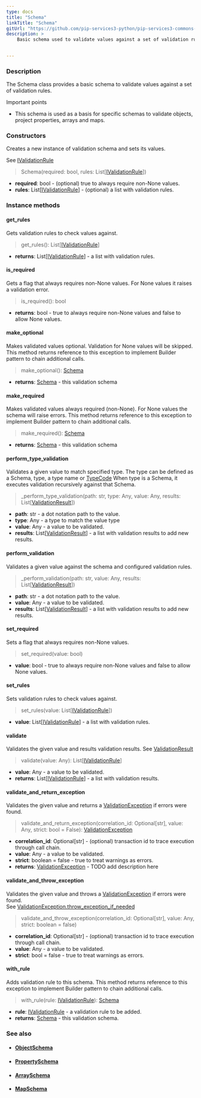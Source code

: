 ```yaml
---
type: docs
title: "Schema"
linkTitle: "Schema"
gitUrl: "https://github.com/pip-services3-python/pip-services3-commons-python"
description: >
    Basic schema used to validate values against a set of validation rules.

   
---
```


### Description

The Schema class provides a basic schema to validate values against a set of validation rules.

Important points

- This schema is used as a basis for specific schemas to validate objects, project properties, arrays and maps.

### Constructors
Creates a new instance of validation schema and sets its values.

See [IValidationRule](../ivalidation_rule)

> Schema(required: bool, rules: List[[IValidationRule](../ivalidation_rule)])

- **required**: bool - (optional) true to always require non-None values.
- **rules**: List[[IValidationRule](../ivalidation_rule)] - (optional) a list with validation rules.


### Instance methods

#### get_rules
Gets validation rules to check values against.

> get_rules(): List[[IValidationRule](../ivalidation_rule)]

- **returns**: List[[IValidationRule](../ivalidation_rule)] - a list with validation rules.

#### is_required
Gets a flag that always requires non-None values.
For None values it raises a validation error.

> is_required(): bool

- **returns**: bool - true to always require non-None values and false to allow None values.

#### make_optional
Makes validated values optional.
Validation for None values will be skipped.
This method returns reference to this exception to implement Builder pattern
to chain additional calls.

> make_optional(): [Schema]()

- **returns**: [Schema]() - this validation schema


#### make_required
Makes validated values always required (non-None).
For None values the schema will raise errors.
This method returns reference to this exception to implement Builder pattern
to chain additional calls.

> make_required(): [Schema]()

- **returns**: [Schema]() - this validation schema

#### perform_type_validation
Validates a given value to match specified type.
The type can be defined as a Schema, type, a type name or [TypeCode](../convert/type_code)
When type is a Schema, it executes validation recursively against that Schema.

> _perform_type_validation(path: str, type: Any, value: Any, results: List[[ValidationResult](../validation_result)])

- **path**: str - a dot notation path to the value.
- **type**: Any - a type to match the value type
- **value**: Any - a value to be validated.
- **results**: List[[ValidationResult](../validation_result)] - a list with validation results to add new results.

#### perform_validation
Validates a given value against the schema and configured validation rules.

> _perform_validation(path: str, value: Any, results: List[[ValidationResult](../validation_result)])

- **path**: str - a dot notation path to the value.
- **value**: Any - a value to be validated.
- **results**: List[[ValidationResult](../validation_result)] - a list with validation results to add new results.

#### set_required
Sets a flag that always requires non-None values.

> set_required(value: bool)

- **value**: bool - true to always require non-None values and false to allow None values.

#### set_rules
Sets validation rules to check values against.

> set_rules(value: List[[IValidationRule](../ivalidation_rule)])

- **value**: List[[IValidationRule](../ivalidation_rule)] - a list with validation rules.


#### validate
Validates the given value and results validation results.
See [ValidationResult](../validation_result)

> validate(value: Any): List[[IValidationRule](../ivalidation_rule)]

- **value**: Any - a value to be validated.
- **returns**: List[[IValidationRule](../ivalidation_rule)] - a list with validation results.


#### validate_and_return_exception
Validates the given value and returns a [ValidationException](../validation_exception) if errors were found.

> validate_and_return_exception(correlation_id: Optional[str], value: Any, strict: bool = False): [ValidationException](../validation_exception)

- **correlation_id**: Optional[str] - (optional) transaction id to trace execution through call chain.
- **value**: Any -  a value to be validated.
- **strict**: boolean = false - true to treat warnings as errors.
- **returns**: [ValidationException](../validation_exception) - TODO add description here

#### validate_and_throw_exception
Validates the given value and throws a [ValidationException](../validation_exception) if errors were found.  
See [ValidationException.throw_exception_if_needed](../validation_exception/#throw_exception_if_needed)

> validate_and_throw_exception(correlation_id: Optional[str], value: Any, strict: boolean = false)

- **correlation_id**: Optional[str] - (optional) transaction id to trace execution through call chain.
- **value**: Any - a value to be validated.
- **strict**: bool = false - true to treat warnings as errors.


#### with_rule
Adds validation rule to this schema.
This method returns reference to this exception to implement Builder pattern
to chain additional calls.

> with_rule(rule: [IValidationRule](../ivalidation_rule)): [Schema]()

- **rule**: [IValidationRule](../ivalidation_rule) - a validation rule to be added.
- **returns**: [Schema]() - this validation schema.



### See also
- #### [ObjectSchema](../object_schema)
- #### [PropertySchema](../property_schema) 
- #### [ArraySchema](../array_schema)
- #### [MapSchema](../map_schema)
